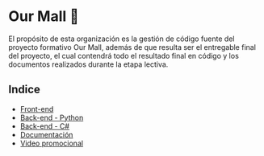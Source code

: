 # Our Mall 👋

<!--

**Here are some ideas to get you started:**

🙋‍♀️ A short introduction - what is your organization all about?
🌈 Contribution guidelines - how can the community get involved?
👩‍💻 Useful resources - where can the community find your docs? Is there anything else the community should know?
🍿 Fun facts - what does your team eat for breakfast?
🧙 Remember, you can do mighty things with the power of [Markdown](https://docs.github.com/github/writing-on-github/getting-started-with-writing-and-formatting-on-github/basic-writing-and-formatting-syntax)
-->

El propósito de esta organización es la gestión de código fuente del proyecto formativo Our Mall, además de que resulta ser el entregable final del proyecto, el cual contendrá todo el resultado final en código y los documentos realizados durante la etapa lectiva.

## Indice
- [Front-end](https://github.com/OurMall/om-client)
- [Back-end - Python](https://github.com/OurMall/om-oauth2)
- [Back-end - C#](https://github.com/OurMall/om-cash-system)
- [Documentación](https://github.com/OurMall/om-docs)
- [Video promocional](https://youtu.be/wFJ1biVc9Y8)
